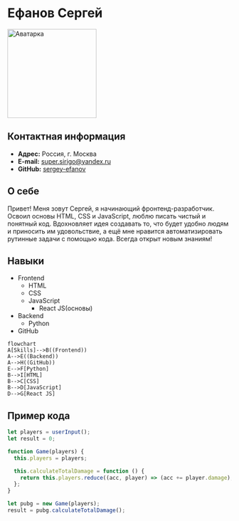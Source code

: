 # Ефанов Сергей

<img src="https://yt3.ggpht.com/a/AATXAJw2ThFrC6ZCDQZmHUVfOI8lRTjQwzUPBL6v7tS2Pg=s900-c-k-c0xffffffff-no-rj-mo" alt="Аватарка" width="200" heigth="200">

## Контактная информация

- **Адрес:** Россия, г. Москва
- **E-mail:** super.sirigo@yandex.ru
- **GitHub:** [sergey-efanov](https://github.com/sergey-efanov)

## О себе

Привет! Меня зовут Сергей, я начинающий фронтенд-разработчик. Освоил основы HTML, CSS и JavaScript, люблю писать чистый и понятный код. Вдохновляет идея создавать то, что будет удобно людям и приносить им удовольствие, а ещё мне нравится автоматизировать рутинные задачи с помощью кода. Всегда открыт новым знаниям!

## Навыки

- Frontend
  - HTML
  - CSS
  - JavaScript
    - React JS(основы)
- Backend
  - Python
- GitHub

```mermaid
flowchart
A[Skills]-->B((Frontend))
A-->E((Backend))
A-->H((GitHub))
E-->F[Python]
B-->I[HTML]
B-->C[CSS]
B-->D[JavaScript]
D-->G[React JS]
```

## Пример кода

```javascript
let players = userInput();
let result = 0;

function Game(players) {
  this.players = players;

  this.calculateTotalDamage = function () {
    return this.players.reduce((acc, player) => (acc += player.damage), 0);
  };
}

let pubg = new Game(players);
result = pubg.calculateTotalDamage();
```
